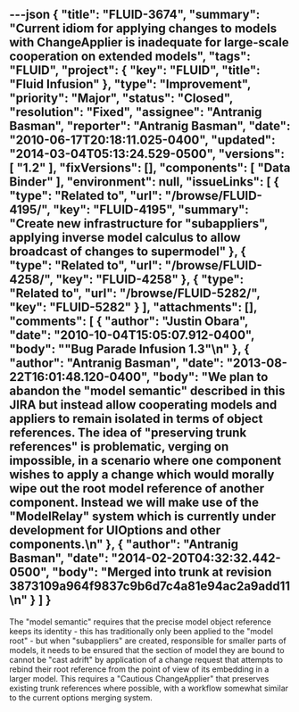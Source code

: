 ---json
{
  "title": "FLUID-3674",
  "summary": "Current idiom for applying changes to models with ChangeApplier is inadequate for large-scale cooperation on extended models",
  "tags": "FLUID",
  "project": {
    "key": "FLUID",
    "title": "Fluid Infusion"
  },
  "type": "Improvement",
  "priority": "Major",
  "status": "Closed",
  "resolution": "Fixed",
  "assignee": "Antranig Basman",
  "reporter": "Antranig Basman",
  "date": "2010-06-17T20:18:11.025-0400",
  "updated": "2014-03-04T05:13:24.529-0500",
  "versions": [
    "1.2"
  ],
  "fixVersions": [],
  "components": [
    "Data Binder"
  ],
  "environment": null,
  "issueLinks": [
    {
      "type": "Related to",
      "url": "/browse/FLUID-4195/",
      "key": "FLUID-4195",
      "summary": "Create new infrastructure for \"subappliers\", applying inverse model calculus to allow broadcast of changes to supermodel"
    },
    {
      "type": "Related to",
      "url": "/browse/FLUID-4258/",
      "key": "FLUID-4258"
    },
    {
      "type": "Related to",
      "url": "/browse/FLUID-5282/",
      "key": "FLUID-5282"
    }
  ],
  "attachments": [],
  "comments": [
    {
      "author": "Justin Obara",
      "date": "2010-10-04T15:05:07.912-0400",
      "body": "\"Bug Parade Infusion 1.3\"\n"
    },
    {
      "author": "Antranig Basman",
      "date": "2013-08-22T16:01:48.120-0400",
      "body": "We plan to abandon the \"model semantic\" described in this JIRA but instead allow cooperating models and appliers to remain isolated in terms of object references. The idea of \"preserving trunk references\" is problematic, verging on impossible, in a scenario where one component wishes to apply a change which would morally wipe out the root model reference of another component. Instead we will make use of the \"ModelRelay\" system which is currently under development for UIOptions and other components.\n"
    },
    {
      "author": "Antranig Basman",
      "date": "2014-02-20T04:32:32.442-0500",
      "body": "Merged into trunk at revision 3873109a964f9837c9b6d7c4a81e94ac2a9add11\n"
    }
  ]
}
---
The "model semantic" requires that the precise model object reference keeps its identity - this has traditionally only been applied to the "model root" - but when "subappliers" are created, responsible for smaller parts of models, it needs to be ensured that the section of model they are bound to cannot be "cast adrift" by application of a change request that attempts to rebind their root reference from the point of view of its embedding in a larger model. This requires a "Cautious ChangeApplier" that preserves existing trunk references where possible, with a workflow somewhat similar to the current options merging system.

        